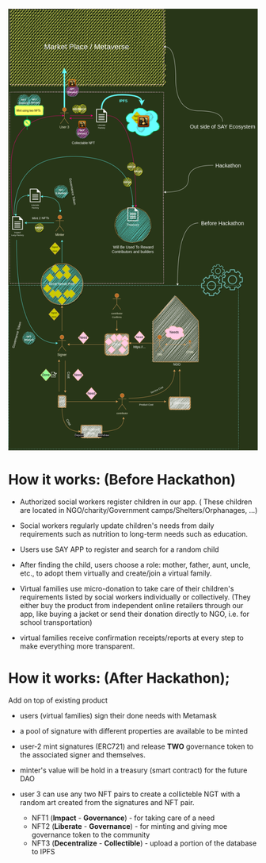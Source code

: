 ![image](app/src/assets/final-design.png)


# **How it works:** (Before Hackathon)

- Authorized social workers register children in our app. ( These children are located in NGO/charity/Government camps/Shelters/Orphanages, ...) 

-  Social workers regularly update children's needs from daily requirements such as nutrition to long-term needs such as education.

- Users use SAY APP to register and search for a random child 

- After finding the child, users choose a role: mother, father, aunt, uncle, etc., to adopt them virtually and create/join a virtual family.

- Virtual families use micro-donation to take care of their children's requirements listed by social workers individually or collectively. (They either buy the product from independent online retailers through our app, like buying a jacket or send their donation directly to NGO, i.e. for school transportation)

- virtual families receive confirmation receipts/reports at every step to make everything more transparent.

# **How it works:** (After Hackathon);
Add on top of existing product
- users (virtual families) sign their done needs with Metamask
- a pool of signature with different properties are available to be minted
- user-2 mint signatures (ERC721) and release **TWO** governance token to the associated signer and themselves.
- minter's value will be hold in a treasury (smart contract) for the future DAO
- user 3 can use any two NFT pairs to create a collicteble NGT with a random art created from the signatures and NFT pair.

  - NFT1 (**Impact** - **Governance**) - for taking care of a need 
  - NFT2 (**Liberate** - **Governance**) - for minting and giving moe governance token to the community
  - NFT3 (**Decentralize** - **Collectible**) - upload a portion of the database to IPFS 